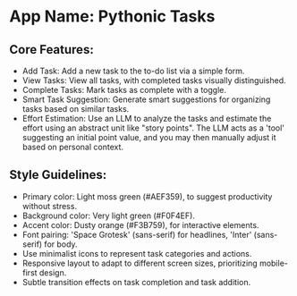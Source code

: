 # **App Name**: Pythonic Tasks

## Core Features:

- Add Task: Add a new task to the to-do list via a simple form.
- View Tasks: View all tasks, with completed tasks visually distinguished.
- Complete Tasks: Mark tasks as complete with a toggle.
- Smart Task Suggestion: Generate smart suggestions for organizing tasks based on similar tasks.
- Effort Estimation: Use an LLM to analyze the tasks and estimate the effort using an abstract unit like "story points". The LLM acts as a 'tool' suggesting an initial point value, and you may then manually adjust it based on personal context.

## Style Guidelines:

- Primary color: Light moss green (#AEF359), to suggest productivity without stress.
- Background color: Very light green (#F0F4EF).
- Accent color: Dusty orange (#F3B759), for interactive elements.
- Font pairing: 'Space Grotesk' (sans-serif) for headlines, 'Inter' (sans-serif) for body.
- Use minimalist icons to represent task categories and actions.
- Responsive layout to adapt to different screen sizes, prioritizing mobile-first design.
- Subtle transition effects on task completion and task addition.